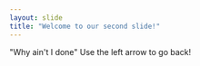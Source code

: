 ```yaml
---
layout: slide
title: "Welcome to our second slide!"
---
```

"Why ain't I done"
Use the left arrow to go back!
